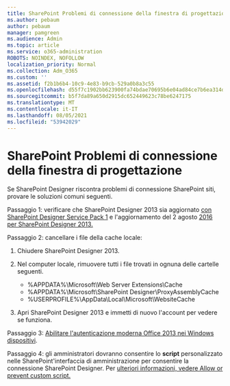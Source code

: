 ```yaml
---
title: SharePoint Problemi di connessione della finestra di progettazione
ms.author: pebaum
author: pebaum
manager: pamgreen
ms.audience: Admin
ms.topic: article
ms.service: o365-administration
ROBOTS: NOINDEX, NOFOLLOW
localization_priority: Normal
ms.collection: Adm_O365
ms.custom: ''
ms.assetid: f2b1b6b4-10c9-4e83-b9cb-529a0b8a3c55
ms.openlocfilehash: d55f7c1902bb623900fa74bdae70695b6e04ad84ce7b6ea314db614283ec436d
ms.sourcegitcommit: b5f7da89a650d2915dc652449623c78be6247175
ms.translationtype: MT
ms.contentlocale: it-IT
ms.lasthandoff: 08/05/2021
ms.locfileid: "53942029"
---
```

# <a name="sharepoint-designer-connection-issues"></a>SharePoint Problemi di connessione della finestra di progettazione 

Se SharePoint Designer riscontra problemi di connessione SharePoint siti, provare le soluzioni comuni seguenti.

Passaggio 1: verificare che SharePoint Designer 2013 sia aggiornato [con SharePoint Designer Service Pack 1](https://support.microsoft.com/help/2817441/description-of-microsoft-sharepoint-designer-2013-service-pack-1-sp1) e l'aggiornamento del 2 agosto [2016 per SharePoint Designer 2013.](https://support.microsoft.com/help/3114721/august-2-2016-update-for-sharepoint-designer-2013-kb3114721)



Passaggio 2: cancellare i file della cache locale:

1. Chiudere SharePoint Designer 2013.

2. Nel computer locale, rimuovere tutti i file trovati in ognuna delle cartelle seguenti.

    - %APPDATA%\Microsoft\Web Server Extensions\Cache
    - %APPDATA%\Microsoft\SharePoint Designer\ProxyAssemblyCache
    - %USERPROFILE%\AppData\Local\Microsoft\WebsiteCache

3. Apri SharePoint Designer 2013 e immetti di nuovo l'account per vedere se funziona.

Passaggio 3: [Abilitare l'autenticazione moderna Office 2013 nei Windows dispositivi](https://docs.microsoft.com/microsoft-365/admin/security-and-compliance/enable-modern-authentication).

Passaggio 4: gli amministratori dovranno consentire lo **script** personalizzato nelle SharePoint'interfaccia di amministrazione per consentire la connessione SharePoint Designer. Per [ulteriori informazioni, vedere Allow or prevent custom script.](https://docs.microsoft.com/sharepoint/allow-or-prevent-custom-script)


